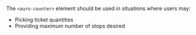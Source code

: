 The `<auro-counter>` element should be used in situations where users may:

* Picking ticket quantities
* Providing maximum number of stops desired
